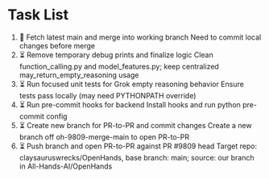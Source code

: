 # Task List

1. 🔄 Fetch latest main and merge into working branch
Need to commit local changes before merge
2. ⏳ Remove temporary debug prints and finalize logic
Clean function_calling.py and model_features.py; keep centralized may_return_empty_reasoning usage
3. ⏳ Run focused unit tests for Grok empty reasoning behavior
Ensure tests pass locally (may need PYTHONPATH override)
4. ⏳ Run pre-commit hooks for backend
Install hooks and run python pre-commit config
5. ⏳ Create new branch for PR-to-PR and commit changes
Create a new branch off oh-9809-merge-main to open PR-to-PR
6. ⏳ Push branch and open PR-to-PR against PR #9809 head
Target repo: claysauruswrecks/OpenHands, base branch: main; source: our branch in All-Hands-AI/OpenHands

